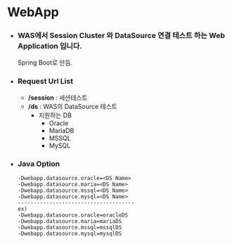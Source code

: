 # WebApp
- ### WAS에서 Session Cluster 와 DataSource 연결 테스트 하는 Web Application 입니다.
  Spring Boot로 만듬.
- ### Request Url List
  + <b>/session</b> : 세션테스트
  + <b>/ds</b> : WAS의 DataSource 테스트
    + 지원하는 DB
      + Oracle
      + MariaDB
      + MSSQL
      + MySQL
      
- ### Java Option
   ``` shell
   -Dwebapp.datasource.oracle=<DS Name>
   -Dwebapp.datasource.maria=<DS Name>
   -Dwebapp.datasource.mssql=<DS Name>
   -Dwebapp.datasource.mysql=<DS Name>
   -------------------------------------
   ex)
   -Dwebapp.datasource.oracle=oracleDS
   -Dwebapp.datasource.maria=mariaDS
   -Dwebapp.datasource.mssql=mssqlDS
   -Dwebapp.datasource.mysql=mysqlDS
   ```
